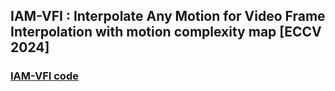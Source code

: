 ## IAM-VFI : Interpolate Any Motion for Video Frame Interpolation with motion complexity map [ECCV 2024]

### [IAM-VFI code](https://github.com/rlghksdbs/IAM-VFI)
